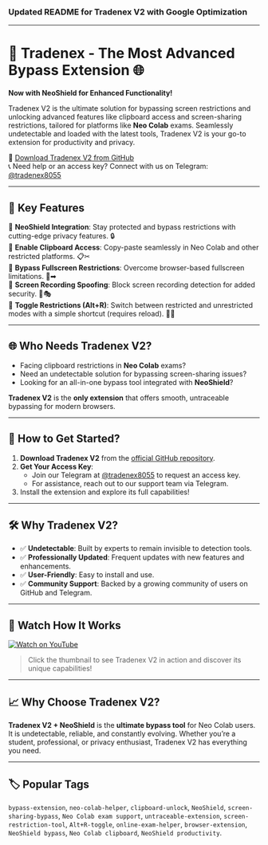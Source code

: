 ### Updated README for Tradenex V2 with Google Optimization

---

# 🚀 **Tradenex - The Most Advanced Bypass Extension** 🌐  
**Now with NeoShield for Enhanced Functionality!**  

Tradenex V2 is the ultimate solution for bypassing screen restrictions and unlocking advanced features like clipboard access and screen-sharing restrictions, tailored for platforms like **Neo Colab** exams. Seamlessly undetectable and loaded with the latest tools, Tradenex V2 is your go-to extension for productivity and privacy.

🔗 [Download Tradenex V2 from GitHub](https://bit.ly/tradenex8055)  
📞 Need help or an access key? Connect with us on Telegram: [@tradenex8055](https://t.me/tradenex8055)  

---

## 🌟 **Key Features**  

🔴 **NeoShield Integration**: Stay protected and bypass restrictions with cutting-edge privacy features. 🔒  
🔴 **Enable Clipboard Access**: Copy-paste seamlessly in Neo Colab and other restricted platforms. 📋✂  
🔴 **Bypass Fullscreen Restrictions**: Overcome browser-based fullscreen limitations. 🔲➡  
🔴 **Screen Recording Spoofing**: Block screen recording detection for added security. 👀🎭  
🔴 **Toggle Restrictions (Alt+R)**: Switch between restricted and unrestricted modes with a simple shortcut (requires reload). 🔄💡  

---

## 🌐 **Who Needs Tradenex V2?**  
- Facing clipboard restrictions in **Neo Colab** exams?  
- Need an undetectable solution for bypassing screen-sharing issues?  
- Looking for an all-in-one bypass tool integrated with **NeoShield**?  

**Tradenex V2** is the **only extension** that offers smooth, untraceable bypassing for modern browsers.  

---

## 📖 **How to Get Started?**  

1. **Download Tradenex V2** from the [official GitHub repository](https://bit.ly/tradenex8055).  
2. **Get Your Access Key**:  
   - Join our Telegram at [@tradenex8055](https://t.me/tradenex8055) to request an access key.  
   - For assistance, reach out to our support team via Telegram.  
3. Install the extension and explore its full capabilities!  

---

## 🛠️ **Why Tradenex V2?**  

- ✅ **Undetectable**: Built by experts to remain invisible to detection tools.  
- ✅ **Professionally Updated**: Frequent updates with new features and enhancements.  
- ✅ **User-Friendly**: Easy to install and use.  
- ✅ **Community Support**: Backed by a growing community of users on GitHub and Telegram.  

---

## 🎥 **Watch How It Works**  
[![Watch on YouTube](https://img.youtube.com/vi/your_video_id/0.jpg)](https://youtu.be/your_video_id)  
> Click the thumbnail to see Tradenex V2 in action and discover its unique capabilities!  

---

## 📈 **Why Choose Tradenex V2?**  
**Tradenex V2 + NeoShield** is the **ultimate bypass tool** for Neo Colab users. It is undetectable, reliable, and constantly evolving. Whether you’re a student, professional, or privacy enthusiast, Tradenex V2 has everything you need.

---

## 🏷️ **Popular Tags**  
`bypass-extension`, `neo-colab-helper`, `clipboard-unlock`, `NeoShield`, `screen-sharing-bypass`, `Neo Colab exam support`, `untraceable-extension`, `screen-restriction-tool`, `Alt+R-toggle`, `online-exam-helper`, `browser-extension`, `NeoShield bypass`, `Neo Colab clipboard`, `NeoShield productivity`.  
